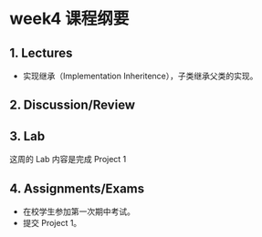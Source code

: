 # week4 课程纲要

## 1. Lectures

- 实现继承（Implementation Inheritence），子类继承父类的实现。

## 2. Discussion/Review

## 3. Lab

这周的 Lab 内容是完成 Project 1

## 4. Assignments/Exams

- 在校学生参加第一次期中考试。
- 提交 Project 1。